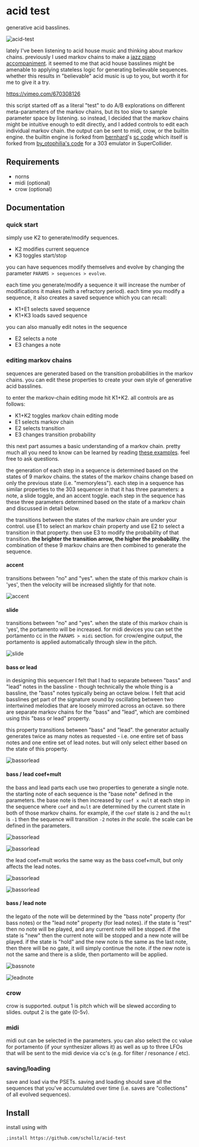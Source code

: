 # acid test

generative acid basslines.

![acid-test](https://github.com/schollz/acid-test/raw/main/img/acid-test2.png)



lately I've been listening to acid house music and thinking about markov chains. previously I used markov chains to make a [jazz piano accompaniment](https://github.com/schollz/pianoai). it seemed to me that acid house basslines might be amenable to applying stateless logic for generating believable sequences. whether this results in "believable" acid music is up to you, but worth it for me to give it a try.

https://vimeo.com/670308126

this script started off as a literal "test" to do A/B explorations on different meta-parameters of the markov chains, but its too slow to sample parameter space by listening. so instead, I decided that the markov chains might be intuitive enough to edit directly, and I added controls to edit each individual markov chain. the output can be sent to midi, crow, or the builtin engine. the builtin engine is forked from [bernhard](https://sccode.org/bernhard)'s [sc code](https://sccode.org/1-5d8) which itself is forked from [by_otophilia's code](https://www.scribd.com/document/424490809/Acid-Otophilia) for a 303 emulator in SuperCollider.



## Requirements

- norns
- midi (optional)
- crow (optional)

## Documentation

### quick start

simply use K2 to generate/modify sequences.

- K2 modifies current sequence
- K3 toggles start/stop

you can have sequences modify themselves and evolve by changing the parameter `PARAMS > sequences > evolve`.

each time you generate/modify a sequence it will increase the number of modifications it makes (with a refractory period). each time you modify a sequence, it also creates a saved sequence which you can recall:

- K1+E1 selects saved sequence
- K1+K3 loads saved sequence

you can also manually edit notes in the sequence

- E2 selects a note
- E3 changes a note

### editing markov chains

sequences are generated based on the transition probabilities in the markov chains. you can edit these properties to create your own style of generative acid basslines.

to enter the markov-chain editing mode hit K1+K2. all controls are as follows:

- K1+K2 toggles markov chain editing mode
- E1 selects markov chain
- E2 selects transition
- E3 changes transition probability


this next part assumes a basic understanding of a markov chain. pretty much all you need to know can be learned by reading [these examples](https://en.wikipedia.org/wiki/Markov_chain#Examples). feel free to ask questions.

the generation of each step in a sequence is determined based on the states of 9 markov chains. the states of the markov chains change based on only the previous state (i.e. "memoryless"). each step in a sequence has similar properties to the 303 sequencer in that it has three parameters: a note, a slide toggle, and an accent toggle. each step in the sequence has these three parameters determined based on the state of a markov chain and discussed in detail below.

the transitions between the states of the markov chain are under your control. use E1 to select an markov chain property and use E2 to select a transition in that property. then use E3 to modify the probability of that transition. **the brighter the transition arrow, the higher the probability**. the combination of these 9 markov chains are then combined to generate the sequence.

#### accent

transitions between "no" and "yes". when the state of this markov chain is 'yes', then the velocity will be increased slightly for that note.

![accent](https://github.com/schollz/acid-test/raw/main/img/accent.png)

#### slide

transitions between "no" and "yes". when the state of this markov chain is 'yes', the portamento will be increased. for midi devices you can set the portamento cc in the `PARAMS > midi` section. for crow/engine output, the portamento is applied automatically through slew in the pitch.

![slide](https://github.com/schollz/acid-test/raw/main/img/slide.png)

#### bass or lead

in designing this sequencer I felt that I had to separate between "bass" and "lead" notes in the bassline - though technically the whole thing is a bassline, the "bass" notes typically being an octave below. I felt that acid basslines get part of the signature sound by oscillating between two intertwined melodies that are loosely mirrored across an octave. so there are separate markov chains for the "bass" and "lead", which are combined using this "bass or lead" property.

this property transitions between "bass" and "lead". the generator actually generates twice as many notes as requested - i.e. one entire set of bass notes and one entire set of lead notes. but will only select either based on the state of this property.

![bassorlead](https://github.com/schollz/acid-test/raw/main/img/bassorlead.png)

#### bass / lead coef+mult


the bass and lead parts each use two properties to generate a single note. the starting note of each sequence is the "base note" defined in the parameters. the base note is then increased by `coef x mult` at each step in the sequence where `coef` and `mult` are determined by the current state in both of those markov chains. for example, if the `coef` state is `2` and the `mult` is `-1` then the sequence will transition `-2` notes *in the scale*. the scale can be defined in the parameters.


![bassorlead](https://github.com/schollz/acid-test/raw/main/img/basscoef.png)

![bassorlead](https://github.com/schollz/acid-test/raw/main/img/bassmult.png)


the lead coef+mult works the same way as the bass coef+mult, but only affects the lead notes.

![bassorlead](https://github.com/schollz/acid-test/raw/main/img/leadcoef.png)

![bassorlead](https://github.com/schollz/acid-test/raw/main/img/leadmult.png)

#### bass / lead note

the legato of the note will be determined by the "bass note"  property (for bass notes) or the "lead note" property (for lead notes). if the state is "rest" then no note will be played, and any current note will be stopped. if the state is "new" then the current note will be stopped and a new note will be played. if the state is "hold" and the new note is the same as the last note, then there will be no gate, it will simply continue the note. if the new note is not the same and there is a slide, then portamento will be applied.

![bassnote](https://github.com/schollz/acid-test/raw/main/img/bassnote.png)

![leadnote](https://github.com/schollz/acid-test/raw/main/img/leadnote.png)

### crow

crow is supported. output 1 is pitch which will be slewed according to slides. output 2 is the gate (0-5v).

### midi

midi out can be selected in the parameters. you can also select the cc value for portamento (if your synthesizer allows it) as well as up to three LFOs that will be sent to the midi device via cc's (e.g. for filter / resonance / etc).

### saving/loading

save and load via the PSETs. saving and loading should save all the sequences that you've accumulated over time (i.e. saves are "collections" of all evolved sequences).

## Install

install using with

```
;install https://github.com/schollz/acid-test
```

